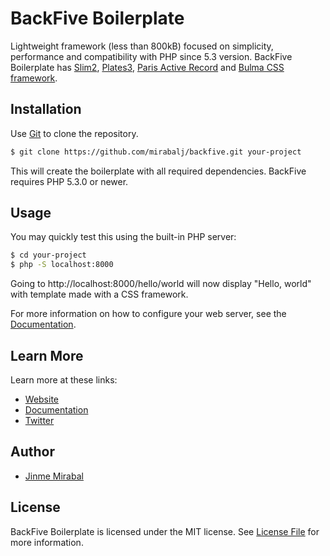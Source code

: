 # BackFive Boilerplate

Lightweight framework (less than 800kB) focused on simplicity, performance and compatibility with PHP since 5.3 version.
BackFive Boilerplate has [Slim2](https://www.slimframework.com/docs/v2/index.html), [Plates3](http://platesphp.com/v3/), [Paris Active Record](https://github.com/j4mie/paris) and [Bulma CSS framework](https://bulma.io/).

## Installation

Use [Git](https://git-scm.com/) to clone the repository.

```bash
$ git clone https://github.com/mirabalj/backfive.git your-project
```

This will create the boilerplate with all required dependencies. BackFive requires PHP 5.3.0 or newer.

## Usage

You may quickly test this using the built-in PHP server:
```bash
$ cd your-project
$ php -S localhost:8000
```

Going to http://localhost:8000/hello/world will now display "Hello, world" with template made with a CSS framework.

For more information on how to configure your web server, see the [Documentation](https://www.slimframework.com/docs/start/web-servers.html).

## Learn More

Learn more at these links:

- [Website](https://github.com/mirabalj/backfive)
- [Documentation](https://www.slimframework.com/docs/v2/)
- [Twitter](https://twitter.com/mirabalj)

## Author

- [Jinme Mirabal](http://jinme.co)

## License

BackFive Boilerplate is licensed under the MIT license. See [License File](LICENSE.md) for more information.
